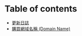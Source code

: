 # Table of contents

* [更新日誌](README.md)
* [購買網域名稱 \(Domain Name\)](domain-name-ji-qi-ji-ben-zhi.md)

